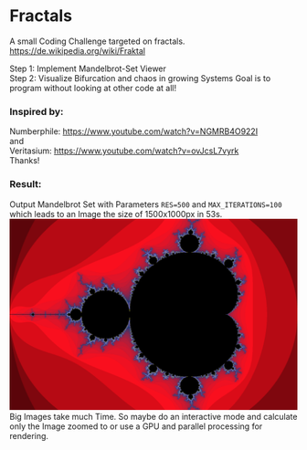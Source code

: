 # Fractals
A small Coding Challenge targeted on fractals.  
https://de.wikipedia.org/wiki/Fraktal

Step 1: Implement Mandelbrot-Set Viewer  
Step 2: Visualize Bifurcation and chaos in growing Systems
Goal is to program without looking at other code at all!

### Inspired by:  
Numberphile: https://www.youtube.com/watch?v=NGMRB4O922I  
and  
Veritasium: https://www.youtube.com/watch?v=ovJcsL7vyrk  
Thanks!

### Result:  
Output Mandelbrot Set with Parameters `RES=500` and `MAX_ITERATIONS=100` which leads to an Image the size of 1500x1000px in 53s.  
![](Output/mandelbrot.png "Mandelbrotset")  
Big Images take much Time. So maybe do an interactive mode and calculate only the Image zoomed to or use a GPU and parallel processing for rendering.